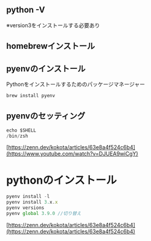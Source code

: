 ## python -V

※version3をインストールする必要あり

## homebrewインストール

## pyenvのインストール

Pythonをインストールするためのパッケージマネージャー

```jsx
brew install pyenv
```

## pyenvのセッティング

```jsx
echo $SHELL
/bin/zsh
```

[https://zenn.dev/kokota/articles/63e8a4f524c6b4](https://www.youtube.com/watch?v=DJUEA9wiCgY)

# pythonのインストール

```jsx
pyenv install -l
pyenv install 3.x.x
pyenv versions
pyenv global 3.9.0 //切り替え
```

[https://zenn.dev/kokota/articles/63e8a4f524c6b4](https://zenn.dev/kokota/articles/63e8a4f524c6b4)
